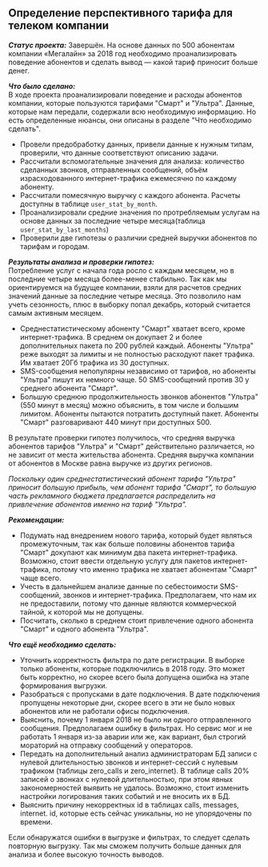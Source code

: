## Определение перспективного тарифа для телеком компании
***Статус проекта:*** Завершён. 
На основе данных по 500 абонентам компании «Мегалайн» за 2018 год необходимо проанализировать поведение абонентов и сделать вывод — какой тариф приносит больше денег.

***Что было сделано:***    
В ходе проекта проанализировали поведение и расходы абонентов компании, которые пользуются тарифами "Смарт" и "Ультра". 
Данные, которые нам передали, содержали всю необходимую информацию. Но есть определенные нюансы, они описаны в разделе "Что необходимо сделать".  
- Провели предобработку данных, привели данные к нужным типам, проверили, что данные соответствуют описанию задачи.  
- Рассчитали вспомогательные значения для анализа: количество сделанных звонков, отправленных сообщений, объём израсходованного интернет-трафика ежемесячно по каждому абоненту. 
- Рассчитали помесячную выручку с каждого абонента. Расчеты доступны в таблице `user_stat_by_month`.
- Проанализировали средние значения по протребляемым услугам на основе данных за последние четыре месяца(таблица `user_stat_by_last_months`)
- Проверили две гипотезы о различии средней выручки абонентов по тарифам и городам.
     
    
***Результаты анализа и проверки гипотез:***    
Потребление услуг с начала года росло с каждым месяцем, но в последние четыре месяца более-менее стабильно. Так как мы ориентируемся на будущее компании, взяли для расчетов средних значений данные за последние четыре месяца. Это позволило нам учеть сезонность, плюс в выборку попал декабрь, который считается самым активным месяцем.
    
- Среднестатистическому абоненту "Смарт" хватает всего, кроме интернет-трафика. В среднем он докупает 2 и более дополнительных пакета по 200 рублей каждый. Абоненты "Ультра" реже выходят за лимиты и не полностью расходуют пакет трафика. Им хватает 20Гб трафика из 30 доступных.   
- SMS-сообщения непопулярны независимо от тарифов, но абоненты "Ультра" пишут их немного чаще. 50 SMS-сообщений против 30 у среднего абонента "Смарт".
- Большую среднюю продолжительность звонков абонентов "Ультра"(550 минут в месяц) можно объяснить, в том числе и большим лимитом. Абоненты пытаются потратить доступный пакет. Абоненты "Смарт" разговаривают 440 минут при доступных 500.   
    
В результате проверки гипотез получилось, что средняя выручка абонентов тарифов "Ультра" и "Смарт" действительно различается, но не зависит от места жительства абонента. Средняя выручка компании от абонентов в Москве равна выручке из других регионов.    
        
*Поскольку один среднестатистический абонент тарифа "Ультра" приносит большую прибыль, чем абонент тарифа "Смарт", то большую часть рекламного бюджета предлагается распределить на привлечение абонентов именно на тариф "Ультра".*     
    
***Рекомендации:***
    
- Подумать над внедрением нового тарифа, который будет являться промежуточным, так как больше половины абонентов тарифа "Смарт" докупают как минимум два пакета интернет-трафика. Возможно, стоит ввести отдельную услугу для пакетов интернет-трафика, потому что именно трафика не хватает абонентам "Смарт" чаще всего.  
- Учесть в дальнейшем анализе данные по себестоимости SMS-сообщений, звонков и интернет-трафика. Предполагаем, что нам их не предоставили, потому что данные являются коммерческой тайной, к которой мы не допущены.
- Посчитать, сколько в среднем стоит привлечение одного абонента "Смарт" и одного абонента "Ультра".    

***Что ещё необходимо сделать:***
- Уточнить корректность фильтра по дате регистрации. В выборке только абоненты, которые подключились в 2018 году. Это может быть корректно, но скорее всего была допущена ошибка на этапе формирования выгрузки. 
- Разобраться с пропусками в дате подключения. В дате подключения пропущены некоторые дни, скорее всего в эти не было новых абонентов или не работали офисы подключения.
- Выяснить, почему 1 января 2018 не было ни одного отправленного сообщения. Предполагаем ошибку в фильтрах. Но сервис мог и не работать 1 января из-за аварии или же, как вариант, был строгий мораторий на отправку сообщений у операторов. 
- Передать на дополнительный анализ администраторам БД записи с нулевой длительностью звонков и интернет-сессий с нулевым трафиком (таблицы zero_calls и zero_internet). В таблице calls 20% записей о звонках с нулевой длительностью, при этом явных закономерностей выявить не удалось. Возможно, стоит изменить настройки логирования таких событий и не вносить их в БД. 
- Выяснить причину некорректных id в таблицах calls, messages, internet. id, которые есть сейчас уникальны, но не упорядочены по времени.  
        
Если обнаружатся ошибки в выгрузке и фильтрах, то следует сделать повторную выгрузку. 
Так мы сможем получить больше данных для анализа и более высокую точность выводов. 
